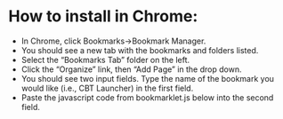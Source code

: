 How to install in Chrome:
======

* In Chrome, click Bookmarks->Bookmark Manager.
* You should see a new tab with the bookmarks and folders listed.
* Select the “Bookmarks Tab” folder on the left.
* Click the “Organize” link, then “Add Page” in the drop down.
* You should see two input fields. Type the name of the bookmark you would like (i.e., CBT Launcher) in the first field.
* Paste the javascript code from bookmarklet.js below into the second field.